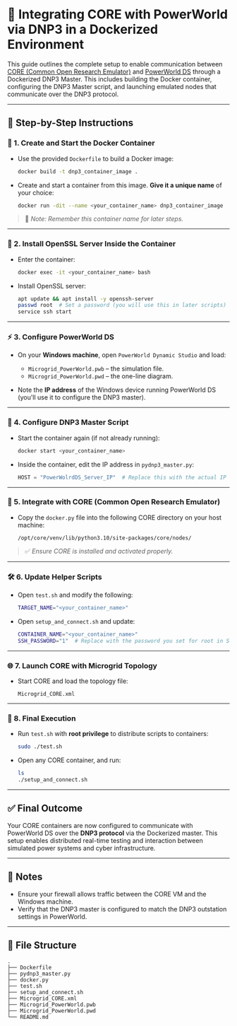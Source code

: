 
# 🔌 Integrating CORE with PowerWorld via DNP3 in a Dockerized Environment

This guide outlines the complete setup to enable communication between [CORE (Common Open Research Emulator)](https://www.nrl.navy.mil/itd/ncs/products/core) and [PowerWorld DS](https://www.powerworld.com/products/simulator) through a Dockerized DNP3 Master. This includes building the Docker container, configuring the DNP3 Master script, and launching emulated nodes that communicate over the DNP3 protocol.

---

## 🚀 Step-by-Step Instructions

### 🐳 1. Create and Start the Docker Container

- Use the provided `Dockerfile` to build a Docker image:

  ```bash
  docker build -t dnp3_container_image .
  ```

- Create and start a container from this image. **Give it a unique name** of your choice:

  ```bash
  docker run -dit --name <your_container_name> dnp3_container_image
  ```

> 🔖 _Note: Remember this container name for later steps._

---

### 🔐 2. Install OpenSSL Server Inside the Container

- Enter the container:

  ```bash
  docker exec -it <your_container_name> bash
  ```

- Install OpenSSL server:

  ```bash
  apt update && apt install -y openssh-server
  passwd root  # Set a password (you will use this in later scripts)
  service ssh start
  ```

---

### ⚡ 3. Configure PowerWorld DS

- On your **Windows machine**, open `PowerWorld Dynamic Studio` and load:

  - `Microgrid_PowerWorld.pwb` – the simulation file.
  - `Microgrid_PowerWorld.pwd` – the one-line diagram.

- Note the **IP address** of the Windows device running PowerWorld DS (you'll use it to configure the DNP3 master).

---

### 📝 4. Configure DNP3 Master Script

- Start the container again (if not already running):

  ```bash
  docker start <your_container_name>
  ```

- Inside the container, edit the IP address in `pydnp3_master.py`:

  ```python
  HOST = "PowerWolrdDS_Server_IP"  # Replace this with the actual IP
  ```

---

### 🧩 5. Integrate with CORE (Common Open Research Emulator)

- Copy the `docker.py` file into the following CORE directory on your host machine:

  ```
  /opt/core/venv/lib/python3.10/site-packages/core/nodes/
  ```

> ✅ _Ensure CORE is installed and activated properly._

---

### 🛠️ 6. Update Helper Scripts

- Open `test.sh` and modify the following:

  ```bash
  TARGET_NAME="<your_container_name>"
  ```

- Open `setup_and_connect.sh` and update:

  ```bash
  CONTAINER_NAME="<your_container_name>"
  SSH_PASSWORD="1"  # Replace with the password you set for root in Step 2
  ```

---

### 🌐 7. Launch CORE with Microgrid Topology

- Start CORE and load the topology file:

  ```
  Microgrid_CORE.xml
  ```

---

### 🔁 8. Final Execution

- Run `test.sh` with **root privilege** to distribute scripts to containers:

  ```bash
  sudo ./test.sh
  ```

- Open any CORE container, and run:

  ```bash
  ls
  ./setup_and_connect.sh
  ```

---

## ✅ Final Outcome

Your CORE containers are now configured to communicate with PowerWorld DS over the **DNP3 protocol** via the Dockerized master. This setup enables distributed real-time testing and interaction between simulated power systems and cyber infrastructure.

---

## 📌 Notes

- Ensure your firewall allows traffic between the CORE VM and the Windows machine.
- Verify that the DNP3 master is configured to match the DNP3 outstation settings in PowerWorld.

---

## 📂 File Structure

```
.
├── Dockerfile
├── pydnp3_master.py
├── docker.py
├── test.sh
├── setup_and_connect.sh
├── Microgrid_CORE.xml
├── Microgrid_PowerWorld.pwb
├── Microgrid_PowerWorld.pwd
└── README.md
```
